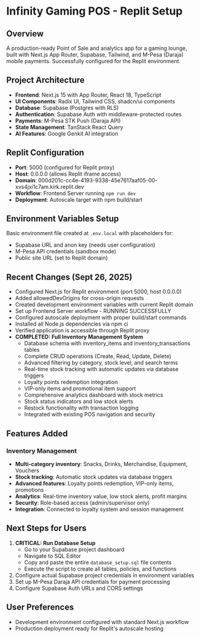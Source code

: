 # Infinity Gaming POS - Replit Setup

## Overview
A production-ready Point of Sale and analytics app for a gaming lounge, built with Next.js App Router, Supabase, Tailwind, and M-Pesa (Daraja) mobile payments. Successfully configured for the Replit environment.

## Project Architecture
- **Frontend**: Next.js 15 with App Router, React 18, TypeScript
- **UI Components**: Radix UI, Tailwind CSS, shadcn/ui components
- **Database**: Supabase (Postgres with RLS)
- **Authentication**: Supabase Auth with middleware-protected routes
- **Payments**: M-Pesa STK Push (Daraja API)
- **State Management**: TanStack React Query
- **AI Features**: Google Genkit AI integration

## Replit Configuration
- **Port**: 5000 (configured for Replit proxy)
- **Host**: 0.0.0.0 (allows Replit iframe access)
- **Domain**: 000d201c-cc4e-4193-9338-45e7617aaf05-00-xvs4jxi1c7am.kirk.replit.dev
- **Workflow**: Frontend Server running `npm run dev`
- **Deployment**: Autoscale target with npm build/start

## Environment Variables Setup
Basic environment file created at `.env.local` with placeholders for:
- Supabase URL and anon key (needs user configuration)
- M-Pesa API credentials (sandbox mode)
- Public site URL (set to Replit domain)

## Recent Changes (Sept 26, 2025)
- Configured Next.js for Replit environment (port 5000, host 0.0.0.0)
- Added allowedDevOrigins for cross-origin requests
- Created development environment variables with current Replit domain
- Set up Frontend Server workflow - RUNNING SUCCESSFULLY
- Configured autoscale deployment with proper build/start commands
- Installed all Node.js dependencies via npm ci
- Verified application is accessible through Replit proxy
- **COMPLETED: Full Inventory Management System**
  - Database schema with inventory_items and inventory_transactions tables
  - Complete CRUD operations (Create, Read, Update, Delete)
  - Advanced filtering by category, stock level, and search terms
  - Real-time stock tracking with automatic updates via database triggers
  - Loyalty points redemption integration
  - VIP-only items and promotional item support
  - Comprehensive analytics dashboard with stock metrics
  - Stock status indicators and low stock alerts
  - Restock functionality with transaction logging
  - Integrated with existing POS navigation and security

## Features Added
### Inventory Management
- **Multi-category inventory**: Snacks, Drinks, Merchandise, Equipment, Vouchers
- **Stock tracking**: Automatic stock updates via database triggers
- **Advanced features**: Loyalty points redemption, VIP-only items, promotions
- **Analytics**: Real-time inventory value, low stock alerts, profit margins
- **Security**: Role-based access (admin/supervisor only)
- **Integration**: Connected to loyalty system and session management

## Next Steps for Users
1. **CRITICAL: Run Database Setup**
   - Go to your Supabase project dashboard
   - Navigate to SQL Editor
   - Copy and paste the entire `database_setup.sql` file contents
   - Execute the script to create all tables, policies, and functions
2. Configure actual Supabase project credentials in environment variables
3. Set up M-Pesa Daraja API credentials for payment processing
4. Configure Supabase Auth URLs and CORS settings

## User Preferences
- Development environment configured with standard Next.js workflow
- Production deployment ready for Replit's autoscale hosting